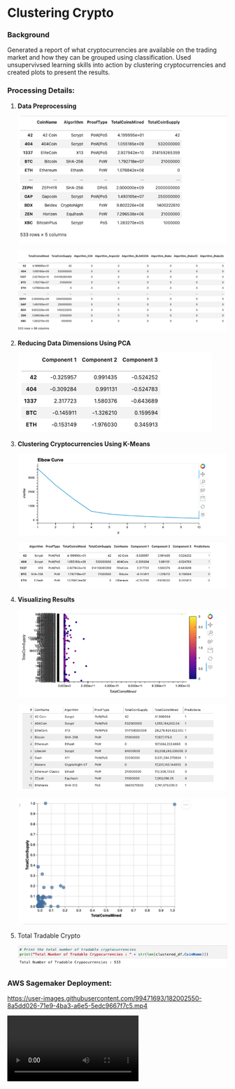 # Clustering Crypto


### Background
Generated a report of what cryptocurrencies are available on the trading market and how they can be grouped using classification.
Used unsupervivsed learning skills into action by clustering cryptocurrencies and created plots to present the results.

### Processing Details:<br/>
1) **Data Preprocessing**
     
   ![](Images/Pre-Processing_Step1.png)
    
   ![](Images/Pre-Processing_Text_Features.png)
    
2) **Reducing Data Dimensions Using PCA**
    
   ![](Images/Reducing_Dimensions_PCA.png)
    
3) **Clustering Cryptocurrencies Using K-Means**
        
   ![](Images/Elbow_Curve.png)
        
   ![](Images/Predicted_Clusters.png)
    
4) **Visualizing Results**
    
   ![](Images/Scatter_Hvplot.png)
        
   ![](Images/Table_Tradable_Crypto.png)
        
   ![](Images/Altair_Scatter_Plot.png)
   
5) Total Tradable Crypto <br/>
    
    ![](Images/Total.png)
    

### AWS Sagemaker Deployment: <br/>


https://user-images.githubusercontent.com/99471693/182002550-8a5dd026-71e9-4ba3-a6e5-5edc9667f7c5.mp4


![](Images/Crypto_Clustering_Deploy_SageMaker.mp4)
